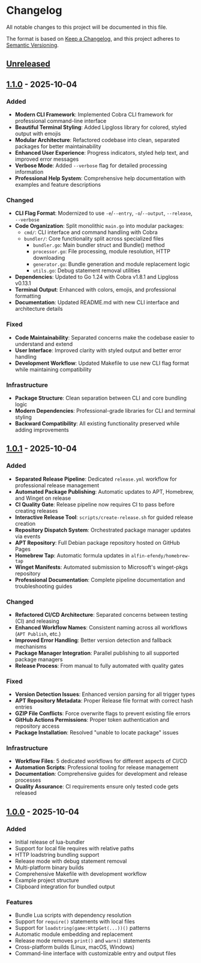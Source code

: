 # Changelog

All notable changes to this project will be documented in this file.

The format is based on [Keep a Changelog](https://keepachangelog.com/en/1.0.0/),
and this project adheres to [Semantic Versioning](https://semver.org/spec/v2.0.0.html).

## [Unreleased]

## [1.1.0] - 2025-10-04

### Added
- **Modern CLI Framework**: Implemented Cobra CLI framework for professional command-line interface
- **Beautiful Terminal Styling**: Added Lipgloss library for colored, styled output with emojis
- **Modular Architecture**: Refactored codebase into clean, separated packages for better maintainability
- **Enhanced User Experience**: Progress indicators, styled help text, and improved error messages
- **Verbose Mode**: Added `--verbose` flag for detailed processing information
- **Professional Help System**: Comprehensive help documentation with examples and feature descriptions

### Changed
- **CLI Flag Format**: Modernized to use `-e`/`--entry`, `-o`/`--output`, `--release`, `--verbose`
- **Code Organization**: Split monolithic `main.go` into modular packages:
  - `cmd/`: CLI interface and command handling with Cobra
  - `bundler/`: Core functionality split across specialized files
    - `bundler.go`: Main bundler struct and Bundle() method
    - `processor.go`: File processing, module resolution, HTTP downloading
    - `generator.go`: Bundle generation and module replacement logic
    - `utils.go`: Debug statement removal utilities
- **Dependencies**: Updated to Go 1.24 with Cobra v1.8.1 and Lipgloss v0.13.1
- **Terminal Output**: Enhanced with colors, emojis, and professional formatting
- **Documentation**: Updated README.md with new CLI interface and architecture details

### Fixed
- **Code Maintainability**: Separated concerns make the codebase easier to understand and extend
- **User Interface**: Improved clarity with styled output and better error handling
- **Development Workflow**: Updated Makefile to use new CLI flag format while maintaining compatibility

### Infrastructure
- **Package Structure**: Clean separation between CLI and core bundling logic
- **Modern Dependencies**: Professional-grade libraries for CLI and terminal styling
- **Backward Compatibility**: All existing functionality preserved while adding improvements

## [1.0.1] - 2025-10-04

### Added
- **Separated Release Pipeline**: Dedicated `release.yml` workflow for professional release management
- **Automated Package Publishing**: Automatic updates to APT, Homebrew, and Winget on release
- **CI Quality Gate**: Release pipeline now requires CI to pass before creating releases
- **Interactive Release Tool**: `scripts/create-release.sh` for guided release creation
- **Repository Dispatch System**: Orchestrated package manager updates via events
- **APT Repository**: Full Debian package repository hosted on GitHub Pages
- **Homebrew Tap**: Automatic formula updates in `alfin-efendy/homebrew-tap`
- **Winget Manifests**: Automated submission to Microsoft's winget-pkgs repository
- **Professional Documentation**: Complete pipeline documentation and troubleshooting guides

### Changed
- **Refactored CI/CD Architecture**: Separated concerns between testing (CI) and releasing
- **Enhanced Workflow Names**: Consistent naming across all workflows (`APT Publish`, etc.)
- **Improved Error Handling**: Better version detection and fallback mechanisms
- **Package Manager Integration**: Parallel publishing to all supported package managers
- **Release Process**: From manual to fully automated with quality gates

### Fixed
- **Version Detection Issues**: Enhanced version parsing for all trigger types
- **APT Repository Metadata**: Proper Release file format with correct hash entries
- **GZIP File Conflicts**: Force overwrite flags to prevent existing file errors
- **GitHub Actions Permissions**: Proper token authentication and repository access
- **Package Installation**: Resolved "unable to locate package" issues

### Infrastructure
- **Workflow Files**: 5 dedicated workflows for different aspects of CI/CD
- **Automation Scripts**: Professional tooling for release management
- **Documentation**: Comprehensive guides for development and release processes
- **Quality Assurance**: CI requirements ensure only tested code gets released

## [1.0.0] - 2025-10-04

### Added
- Initial release of lua-bundler
- Support for local file requires with relative paths
- HTTP loadstring bundling support  
- Release mode with debug statement removal
- Multi-platform binary builds
- Comprehensive Makefile with development workflow
- Example project structure
- Clipboard integration for bundled output

### Features
- Bundle Lua scripts with dependency resolution
- Support for `require()` statements with local files
- Support for `loadstring(game:HttpGet(...))()` patterns
- Automatic module embedding and replacement
- Release mode removes `print()` and `warn()` statements
- Cross-platform builds (Linux, macOS, Windows)
- Command-line interface with customizable entry and output files

[Unreleased]: https://github.com/alfin-efendy/lua-bundler/compare/v1.1.0...HEAD
[1.1.0]: https://github.com/alfin-efendy/lua-bundler/compare/v1.0.1...v1.1.0
[1.0.1]: https://github.com/alfin-efendy/lua-bundler/compare/v1.0.0...v1.0.1
[1.0.0]: https://github.com/alfin-efendy/lua-bundler/releases/tag/v1.0.0
